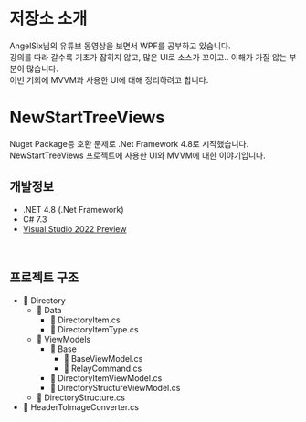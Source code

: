 # 저장소 소개
AngelSix님의 유튜브 동영상을 보면서 WPF를 공부하고 있습니다.       
강의를 따라 갈수록 기초가 잡히지 않고, 많은 UI로 소스가 꼬이고.. 이해가 가질 않는 부분이 많습니다.   
이번 기회에 MVVM과 사용한 UI에 대해 정리하려고 합니다.

# NewStartTreeViews 
Nuget Package등 호환 문제로 .Net Framework 4.8로 시작했습니다.
NewStartTreeViews 프로젝트에 사용한 UI와 MVVM에 대한 이야기입니다.

## 개발정보
* .NET 4.8 (.Net Framework)
* C# 7.3
* [Visual Studio 2022 Preview](https://visualstudio.microsoft.com/ko/vs/preview/)
<br />

## 프로젝트 구조
* 📁 Directory    
  * 📁 Data   
     * 📃 DirectoryItem.cs
     * 📃 DirectoryItemType.cs     
  * 📁 ViewModels
     * 📁 Base      
         * 📃 BaseViewModel.cs
         * 📃 RelayCommand.cs
     * 📃 DirectoryItemViewModel.cs
     * 📃 DirectoryStructureViewModel.cs
  * 📃 DirectoryStructure.cs
* 📃 HeaderToImageConverter.cs
<br />
